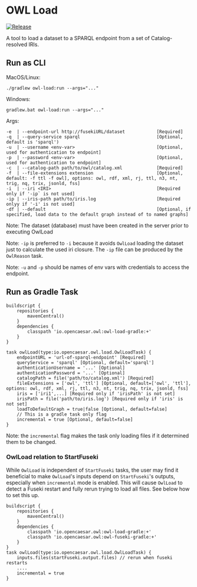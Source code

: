 # OWL Load

[![Release](https://img.shields.io/github/v/tag/opencaesar/owl-tools?label=release)](https://github.com/opencaesar/owl-tools/releases/latest)

A tool to load a dataset to a SPARQL endpoint from a set of Catalog-resolved IRIs.

## Run as CLI
MacOS/Linux:
```
./gradlew owl-load:run --args="..."
```
Windows:
```
gradlew.bat owl-load:run --args="..."
```

Args:
```
-e  | --endpoint-url http://fusekiURL/dataset            [Required]
-q  | --query-service sparql                             [Optional, default is 'sparql')
-u  | --username <env-var>                               [Optional, used for authentication to endpoint]
-p  | --password <env-var>                               [Optional, used for authentication to endpoint]
-c  | --catalog-path path/to/owl/catalog.xml             [Required]
-f  | --file-extensions extension                        [Optional, default: -f ttl -f owl], options: owl, rdf, xml, rj, ttl, n3, nt, trig, nq, trix, jsonld, fss]
-i  | --iri <IRI>                                        [Required only if '-ip` is not used]
-ip | --iris-path path/to/iris.log                       [Required onlyy if '-i' is not used]
-df | --default                                          [Optional, if specified, load data to the default graph instead of to named graphs]
```
Note: The dataset (database) must have been created in the server prior to executing OwlLoad

Note: `-ip` is preferred to `-i` because it avoids `OwlLoad` loading the dataset just to calculate the used iri closure. The `-ip` file can be produced by the `OwlReason` task.

Note: `-u` and `-p` should be names of env vars with credentials to access the endpoint.

## Run as Gradle Task

```
buildscript {
	repositories {
  		mavenCentral()
	}
	dependencies {
		classpath 'io.opencaesar.owl:owl-load-gradle:+'
	}
}

task owlLoad(type:io.opencaesar.owl.load.OwlLoadTask) {
	endpointURL = 'url-of-sparql-endpoint' [Required]
	queryService = 'sparql' [Optional, default='sparql']
	authenticationUsername = '...' [Optional]
	authenticationPassword = '...' [Optional]
	catalogPath = file('path/to/catalog.xml') [Required]
    fileExtensions = ['owl', 'ttl'] [Optional, default=['owl', 'ttl'], options: owl, rdf, xml, rj, ttl, n3, nt, trig, nq, trix, jsonld, fss]
    iris = ['iri1',...] [Required only if 'irisPath' is not set]
    irisPath = file('path/to/iris.log') [Required only if 'iris' is not set]
    loadToDefaultGraph = true|false [Optional, default=false]
    // This is a gradle task only flag
    incremental = true [Optional, default=false]
}               
```

Note: the `incremental` flag makes the task only loading files if it determined them to be changed. 

### OwlLoad relation to StartFuseki

While `OwlLoad` is independent of `StartFuseki` tasks, the user may find it
beneficial to make `OwlLoad`'s inputs depend on `StartFuseki`'s outputs, especially
when `incremental` mode is enabled.  This will cause `OwlLoad` to detect a Fuseki 
restart and fully rerun trying to load all files. See below how to set this up.

```
buildscript {
	repositories {
  		mavenCentral()
	}
	dependencies {
		classpath 'io.opencaesar.owl:owl-load-gradle:+'
		classpath 'io.opencaesar.owl:owl-fuseki-gradle:+'
	}
}
task owlLoad(type:io.opencaesar.owl.load.OwlLoadTask) {
	inputs.files(startFuseki.output.files) // rerun when fuseki restarts
	....
	incremental = true
}               
```
